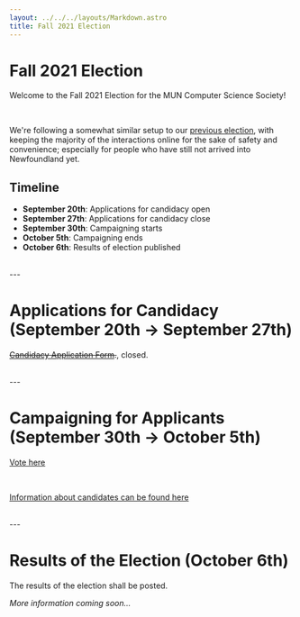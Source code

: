 ```yaml
---
layout: ../../../layouts/Markdown.astro
title: Fall 2021 Election
---
```

# Fall 2021 Election

Welcome to the Fall 2021 Election for the MUN Computer Science Society!

<br />

We're following a somewhat similar setup to our [previous election](https://muncomputersciencesociety.github.io/election-fall-2020/),
with keeping the majority of the interactions online for the sake of safety and convenience; especially for people who have still not arrived into Newfoundland yet.

## Timeline

- **September 20th**: Applications for candidacy open
- **September 27th**: Applications for candidacy close
- **September 30th**: Campaigning starts
- **October 5th**: Campaigning ends
- **October 6th**: Results of election published

<br />
---
<br />

# Applications for Candidacy (September 20th → September 27th)

~~[Candidacy Application Form](https://forms.gle/18qnc1NXthRp1Lmq8).~~, closed.

<br />
---
<br />

# Campaigning for Applicants (September 30th → October 5th)

[Vote here](https://docs.google.com/forms/d/e/1FAIpQLSd9ZPm0c-WYWDcpt40lNngy0v1LpCa3FcqVhxYaPLEEaaAHEQ/viewform?usp=sf_link)

<br />

[Information about candidates can be found here](/events/fall-2021-election/candidates)

<br />
---
<br />

# Results of the Election (October 6th)

The results of the election shall be posted.

_More information coming soon..._
